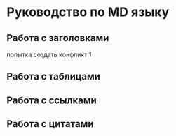 # Руководство по MD языку

## Работа с заголовками

попытка создать конфликт 1

## Работа с таблицами

## Работа с ссылками

## Работа с цитатами
